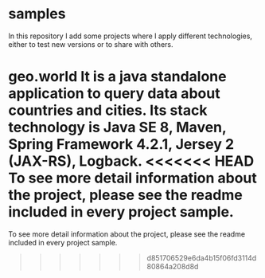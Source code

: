 # samples

In this repository I add some projects where I apply different technologies, either to test new versions or to share with others.

<b>geo.world</b>
It is a java standalone application to query data about countries and cities.
Its stack technology is Java SE 8, Maven, Spring Framework 4.2.1, Jersey 2 (JAX-RS), Logback.
<<<<<<< HEAD
To see more detail information about the project, please see the readme included in every project sample.
=======
To see more detail information about the project, please see the readme included in every project sample.

>>>>>>> d851706529e6da4b15f06fd3114d80864a208d8d

